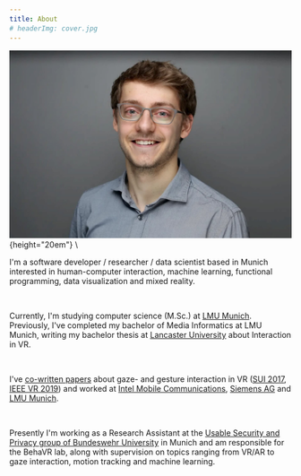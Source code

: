 ```yaml
---
title: About
# headerImg: cover.jpg
---
```


![portrait](../static/img/portrait.JPG){height="20em"} \

I'm a software developer / researcher / data scientist based in Munich interested in human-computer interaction, machine learning, functional programming, data visualization and mixed reality.  

&nbsp;

Currently, I'm studying computer science (M.Sc.) at [LMU Munich](https://www.en.uni-muenchen.de/index.html). Previously, I've completed my bachelor of Media Informatics at LMU Munich, writing my bachelor thesis at [Lancaster University](https://www.lancaster.ac.uk/) about Interaction in VR.  

&nbsp;

I've [co-written papers](https://scholar.google.de/citations?user=ZHmZq24AAAAJ&hl=en) about gaze- and gesture interaction in VR ([SUI 2017](https://dl.acm.org/citation.cfm?id=3132180), [IEEE VR 2019](http://ieeevr.org/2019/program/papers.html)) and worked at [Intel Mobile Communications](https://www.intel.com/content/www/us/en/wireless-network/5g-technology-overview.html), [Siemens AG](https://www.plm.automation.siemens.com/global/en/products/collaboration/mbse-model-based-systems-engineering.html) and [LMU Munich](https://www.medien.ifi.lmu.de/).  

&nbsp;

Presently I'm working as a Research Assistant at the [Usable Security and Privacy group of Bundeswehr University](https://www.unibw.de/usable-security-and-privacy/) in Munich and am responsible for the BehaVR lab, along with supervision on topics ranging from VR/AR to gaze interaction, motion tracking and machine learning.